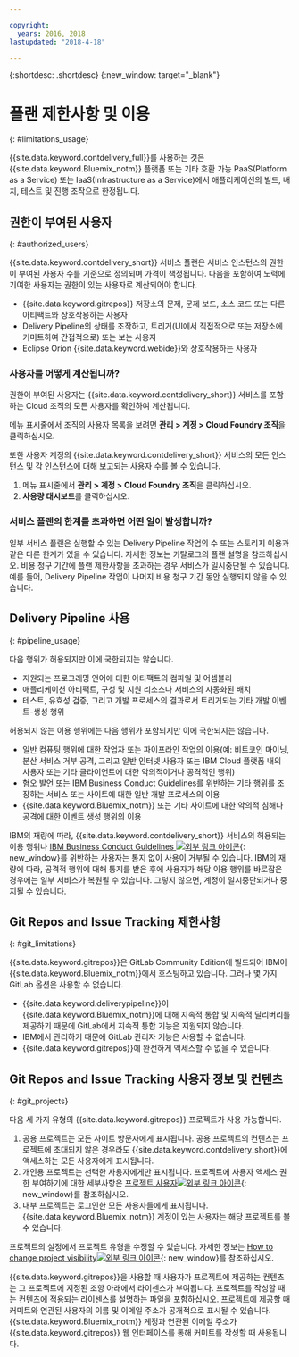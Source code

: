```yaml
---

copyright:
  years: 2016, 2018
lastupdated: "2018-4-18"

---
```


{:shortdesc: .shortdesc}
{:new_window: target="_blank"}

# 플랜 제한사항 및 이용
{: #limitations_usage}

{{site.data.keyword.contdelivery_full}}를 사용하는 것은 {{site.data.keyword.Bluemix_notm}} 플랫폼 또는 기타 호환 가능 PaaS(Platform as a Service) 또는 IaaS(Infrastructure as a Service)에서 애플리케이션의 빌드, 배치, 테스트 및 진행 조작으로 한정됩니다.

## 권한이 부여된 사용자 
{: #authorized_users}

{{site.data.keyword.contdelivery_short}} 서비스 플랜은 서비스 인스턴스의 권한이 부여된 사용자 수를 기준으로 정의되며 가격이 책정됩니다. 다음을 포함하여 노력에 기여한 사용자는 권한이 있는 사용자로 계산되어야 합니다. 

 * {{site.data.keyword.gitrepos}} 저장소의 문제, 문제 보드, 소스 코드 또는 다른 아티팩트와 상호작용하는 사용자
 * Delivery Pipeline의 상태를 조작하고, 트리거(UI에서 직접적으로 또는 저장소에 커미트하여 간접적으로) 또는 보는 사용자
 * Eclipse Orion {{site.data.keyword.webide}}와 상호작용하는 사용자
 
### 사용자를 어떻게 계산됩니까?

권한이 부여된 사용자는 {{site.data.keyword.contdelivery_short}} 서비스를 포함하는 Cloud 조직의 모든 사용자를 확인하여 계산됩니다.  

메뉴 표시줄에서 조직의 사용자 목록을 보려면 **관리 > 계정 > Cloud Foundry 조직**을 클릭하십시오.

또한 사용자 계정의 {{site.data.keyword.contdelivery_short}} 서비스의 모든 인스턴스 및 각 인스턴스에 대해 보고되는 사용자 수를 볼 수 있습니다. 

1. 메뉴 표시줄에서 **관리 > 계정 > Cloud Foundry 조직**을 클릭하십시오. 
2. **사용량 대시보드**를 클릭하십시오.

### 서비스 플랜의 한계를 초과하면 어떤 일이 발생합니까?  

일부 서비스 플랜은 실행할 수 있는 Delivery Pipeline 작업의 수 또는 스토리지 이용과 같은 다른 한계가 있을 수 있습니다. 자세한 정보는 카탈로그의 플랜 설명을 참조하십시오. 비용 청구 기간에 플랜 제한사항을 초과하는 경우 서비스가 일시중단될 수 있습니다. 예를 들어, Delivery Pipeline 작업이 나머지 비용 청구 기간 동안 실행되지 않을 수 있습니다. 

## Delivery Pipeline 사용
{: #pipeline_usage}

다음 행위가 허용되지만 이에 국한되지는 않습니다.

* 지원되는 프로그래밍 언어에 대한 아티팩트의 컴파일 및 어셈블리
* 애플리케이션 아티팩트, 구성 및 지원 리소스나 서비스의 자동화된 배치
* 테스트, 유효성 검증, 그리고 개발 프로세스의 결과로서 트리거되는 기타 개발 이벤트-생성 행위

허용되지 않는 이용 행위에는 다음 행위가 포함되지만 이에 국한되지는 않습니다.

* 일반 컴퓨팅 행위에 대한 작업자 또는 파이프라인 작업의 이용(예: 비트코인 마이닝, 분산 서비스 거부 공격, 그리고 일반 인터넷 사용자 또는 IBM Cloud 플랫폼 내의 사용자 또는 기타 클라이언트에 대한 악의적이거나 공격적인 행위)
* 혐오 발언 또는 IBM Business Conduct Guidelines를 위반하는 기타 행위를 조장하는 서비스 또는 사이트에 대한 일반 개발 프로세스의 이용
* {{site.data.keyword.Bluemix_notm}} 또는 기타 사이트에 대한 악의적 침해나 공격에 대한 이벤트 생성 행위의 이용

IBM의 재량에 따라, {{site.data.keyword.contdelivery_short}} 서비스의 허용되는 이용 행위나 [IBM Business Conduct Guidelines ![외부 링크 아이콘](../../icons/launch-glyph.svg "외부 링크 아이콘")](https://www.ibm.com/investor/governance/business-conduct-guidelines.html){: new_window}를 위반하는 사용자는 통지 없이 사용이 거부될 수 있습니다. IBM의 재량에 따라, 공격적 행위에 대해 통지를 받은 후에 사용자가 해당 이용 행위를 바로잡은 경우에는 일부 서비스가 복원될 수 있습니다. 그렇지 않으면, 계정이 일시중단되거나 중지될 수 있습니다.

## Git Repos and Issue Tracking 제한사항
{: #git_limitations}

{{site.data.keyword.gitrepos}}은 GitLab Community Edition에 빌드되어 IBM이 {{site.data.keyword.Bluemix_notm}}에서 호스팅하고 있습니다. 그러나 몇 가지 GitLab 옵션은 사용할 수 없습니다.

 * {{site.data.keyword.deliverypipeline}}이 {{site.data.keyword.Bluemix_notm}}에 대해 지속적 통합 및 지속적 딜리버리를 제공하기 때문에 GitLab에서 지속적 통합 기능은 지원되지 않습니다.
 * IBM에서 관리하기 때문에 GitLab 관리자 기능은 사용할 수 없습니다.
 * {{site.data.keyword.gitrepos}}에 완전하게 액세스할 수 없을 수 있습니다.

## Git Repos and Issue Tracking 사용자 정보 및 컨텐츠
{: #git_projects}

다음 세 가지 유형의 {{site.data.keyword.gitrepos}} 프로젝트가 사용 가능합니다.

  1. 공용 프로젝트는 모든 사이트 방문자에게 표시됩니다. 공용 프로젝트의 컨텐츠는 프로젝트에 초대되지 않은 경우라도 {{site.data.keyword.contdelivery_short}}에 액세스하는 모든 사용자에게 표시됩니다.
  2. 개인용 프로젝트는 선택한 사용자에게만 표시됩니다. 프로젝트에 사용자 액세스 권한 부여하기에 대한 세부사항은 [프로젝트 사용자![외부 링크 아이콘](../../icons/launch-glyph.svg "외부 링크 아이콘")](https://git.ng.bluemix.net/help/workflow/add-user/add-user.md){: new_window}를 참조하십시오.
  3. 내부 프로젝트는 로그인한 모든 사용자들에게 표시됩니다. {{site.data.keyword.Bluemix_notm}} 계정이 있는 사용자는 해당 프로젝트를 볼 수 있습니다.

프로젝트의 설정에서 프로젝트 유형을 수정할 수 있습니다. 자세한 정보는 [How to change project visibility![외부 링크 아이콘](../../icons/launch-glyph.svg "외부 링크 아이콘")](https://git.ng.bluemix.net/help/public_access/public_access#how-to-change-project-visibility){: new_window}를 참조하십시오.

{{site.data.keyword.gitrepos}}을 사용할 때 사용자가 프로젝트에 제공하는 컨텐츠는 그 프로젝트에 지정된 조항 아래에서 라이센스가 부여됩니다. 프로젝트를 작성할 때는 컨텐츠에 적용되는 라이센스를 설명하는 파일을 포함하십시오. 프로젝트에 제공할 때 커미트와 연관된 사용자의 이름 및 이메일 주소가 공개적으로 표시될 수 있습니다. {{site.data.keyword.Bluemix_notm}} 계정과 연관된 이메일 주소가 {{site.data.keyword.gitrepos}} 웹 인터페이스를 통해 커미트를 작성할 때 사용됩니다.

<!-- ###Privacy with Git Repos and Issue Tracking profiles -->

<!-- A few features of {{site.data.keyword.gitrepos}} require the use of a profile page that publicly displays information that you provide. You give IBM the following permissions: -->

  <!-- a. Make the information in your profile&mdash;such as your name, email, picture, bio, social media links, and user activity&mdash;visible to other users of the service. -->

  <!-- b. Publicly disclose your name and other public information and activities that are associated with your use of the service, or otherwise publicize the fact that you are a user of the service, without any further notice to you. -->

<!-- The email address that is associated with your profile page is derived from your {{site.data.keyword.Bluemix_notm}} account details. To modify the email address that is displayed on your profile page, modify your {{site.data.keyword.Bluemix_notm}} account. -->

<!-- ## Deprecated services
{: #deprecated_services} -->

<!--{{site.data.keyword.trackplan}} and {{site.data.keyword.deliverypipeline}} Classic, which are part of IBM Bluemix {{site.data.keyword.jazzhub_short}} (JazzHub), are being retired. For more information, see [Track & Plan Retirement ![External link icon](../../icons/launch-glyph.svg "External link icon")](https://www.ibm.com/blogs/bluemix/2017/04/track-plan-retirement/){: new_window} and [Delivery Pipeline Retirement ![External link icon](../../icons/launch-glyph.svg "External link icon")](https://www.ibm.com/blogs/bluemix/2017/04/delivery-pipeline-retirement/){: new_window}. -->

<!-- Starting on May 25, no new JazzHub projects can be created. Through automatic rolling upgrades, JazzHub projects will be upgraded to {{site.data.keyword.contdelivery_short}} toolchains. The JazzHub site will be removed from service in early July. For more information about the upgrade, see [Upgrading JazzHub project to Bluemix Continuous Delivery toolchains ![External link icon](../../icons/launch-glyph.svg "External link icon")](https://developer.ibm.com/devops-services/2017/4/18/upgrading-jazzhub-projects-bluemix-continuous-delivery-toolchains/){: new_window} -->
